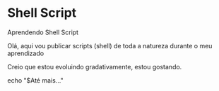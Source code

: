 # Shell Script
Aprendendo Shell Script

Olá, aqui vou publicar scripts (shell) de toda a natureza durante o meu aprendizado

Creio que estou evoluindo gradativamente, estou gostando.

echo "$Até mais..."
